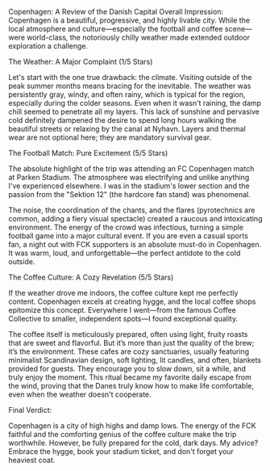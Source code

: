 Copenhagen: A Review of the Danish Capital
Overall Impression: Copenhagen is a beautiful, progressive, and highly livable city. While the local atmosphere and culture—especially the football and coffee scene—were world-class, the notoriously chilly weather made extended outdoor exploration a challenge.

The Weather: A Major Complaint (1/5 Stars)

Let's start with the one true drawback: the climate. Visiting outside of the peak summer months means bracing for the inevitable. The weather was persistently gray, windy, and often rainy, which is typical for the region, especially during the colder seasons. Even when it wasn't raining, the damp chill seemed to penetrate all my layers. This lack of sunshine and pervasive cold definitely dampened the desire to spend long hours walking the beautiful streets or relaxing by the canal at Nyhavn. Layers and thermal wear are not optional here; they are mandatory survival gear.

The Football Match: Pure Excitement (5/5 Stars)

The absolute highlight of the trip was attending an FC Copenhagen match at Parken Stadium. The atmosphere was electrifying and unlike anything I've experienced elsewhere. I was in the stadium's lower section and the passion from the "Sektion 12" (the hardcore fan stand) was phenomenal.

The noise, the coordination of the chants, and the flares (pyrotechnics are common, adding a fiery visual spectacle) created a raucous and intoxicating environment. The energy of the crowd was infectious, turning a simple football game into a major cultural event. If you are even a casual sports fan, a night out with FCK supporters is an absolute must-do in Copenhagen. It was warm, loud, and unforgettable—the perfect antidote to the cold outside.

The Coffee Culture: A Cozy Revelation (5/5 Stars)

If the weather drove me indoors, the coffee culture kept me perfectly content. Copenhagen excels at creating hygge, and the local coffee shops epitomize this concept. Everywhere I went—from the famous Coffee Collective to smaller, independent spots—I found exceptional quality.

The coffee itself is meticulously prepared, often using light, fruity roasts that are sweet and flavorful. But it’s more than just the quality of the brew; it’s the environment. These cafes are cozy sanctuaries, usually featuring minimalist Scandinavian design, soft lighting, lit candles, and often, blankets provided for guests. They encourage you to slow down, sit a while, and truly enjoy the moment. This ritual became my favorite daily escape from the wind, proving that the Danes truly know how to make life comfortable, even when the weather doesn't cooperate.

Final Verdict:

Copenhagen is a city of high highs and damp lows. The energy of the FCK faithful and the comforting genius of the coffee culture make the trip worthwhile. However, be fully prepared for the cold, dark days. My advice? Embrace the hygge, book your stadium ticket, and don't forget your heaviest coat.